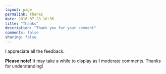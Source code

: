 ```yaml
---
layout: page
permalink: thanks
date: 2016-07-28 16:36
title: "Thanks"
description: "Thank you for your comment"
comments: false
sharing: false
---
```


I appreciate all the feedback.

__Please note!__ It may take a while to display as I moderate comments. Thanks for understanding!